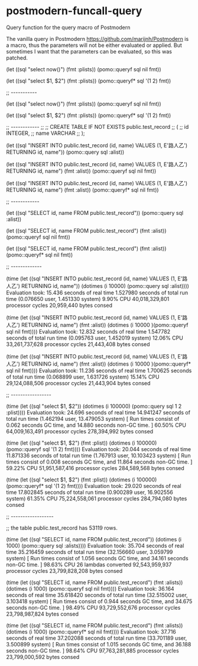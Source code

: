 # postmodern-funcall-query
Query function for the query macro of Postmodern

The vanilla query in Postmodern <https://github.com/marijnh/Postmodern> is a macro, thus the parameters will not be either evaluated or applied.
But sometimes I want that the parameters can be evaluated, so this was patched.                                                 


(let ((sql "select now()")
             (fmt :plists))
   (pomo::queryf sql nil fmt))

(let ((sql "select $1, $2")
             (fmt :plists))
   (pomo::queryf* sql '(1 2) fmt))

;; -----------

(let ((sql "select now()")
             (fmt :plists))
   (pomo::queryf sql nil fmt))

(let ((sql "select $1, $2")
             (fmt :plists))
   (pomo::queryf* sql '(1 2) fmt))

;; ------------
;;
;; CREATE TABLE IF NOT EXISTS public.test_record
;; (
;;   id INTEGER,
;;   name VARCHAR
;; );

(let ((sql "INSERT INTO public.test_record (id, name)  VALUES (1, E'路人乙') RETURNING id, name"))
   (pomo::query sql :alist))

(let ((sql "INSERT INTO public.test_record (id, name)  VALUES (1, E'路人乙') RETURNING id, name")
      (fmt :alist))
   (pomo::queryf sql nil fmt))

(let ((sql "INSERT INTO public.test_record (id, name)  VALUES (1, E'路人乙') RETURNING id, name")
      (fmt :alist))
   (pomo::queryf* sql nil fmt))

;; ------------

(let ((sql "SELECT id, name FROM public.test_record"))
          (pomo::query sql :alist))

(let ((sql "SELECT id, name FROM public.test_record")
             (fmt :alist))
          (pomo::queryf sql nil fmt))

(let ((sql "SELECT id, name FROM public.test_record")
             (fmt :alist))
          (pomo::queryf* sql nil fmt))

;; -------------

(time (let ((sql "INSERT INTO public.test_record (id, name)  VALUES (1, E'路人乙') RETURNING id, name"))
               (dotimes (i 10000) (pomo::query sql :alist))))
Evaluation took:
  15.436 seconds of real time
  1.527980 seconds of total run time (0.076650 user, 1.451330 system)
  9.90% CPU
  40,018,329,801 processor cycles
  20,959,440 bytes consed

(time (let ((sql "INSERT INTO public.test_record (id, name)  VALUES (1, E'路人乙') RETURNING id, name")
                   (fmt :alist))
               (dotimes (i 10000 )(pomo::queryf sql nil fmt))))
Evaluation took:
  12.832 seconds of real time
  1.547782 seconds of total run time (0.095763 user, 1.452019 system)
  12.06% CPU
  33,261,737,628 processor cycles
  21,443,408 bytes consed

(time (let ((sql "INSERT INTO public.test_record (id, name)  VALUES (1, E'路人乙') RETURNING id, name")
                   (fmt :alist))
               (dotimes (i 10000 )(pomo::queryf* sql nil fmt))))
Evaluation took:
  11.236 seconds of real time
  1.700625 seconds of total run time (0.068899 user, 1.631726 system)
  15.14% CPU
  29,124,088,506 processor cycles
  21,443,904 bytes consed

;; -----------------

(time (let ((sql "select $1, $2"))
               (dotimes (i 100000) (pomo::query sql 1 2 :plist))))
Evaluation took:
  24.696 seconds of real time
  14.941247 seconds of total run time (1.462194 user, 13.479053 system)
  [ Run times consist of 0.062 seconds GC time, and 14.880 seconds non-GC time. ]
  60.50% CPU
  64,009,163,491 processor cycles
  278,394,992 bytes consed

(time (let ((sql "select $1, $2")
                   (fmt :plist))
               (dotimes (i 100000) (pomo::queryf sql '(1 2) fmt))))
Evaluation took:
  20.044 seconds of real time
  11.871336 seconds of total run time (1.767913 user, 10.103423 system)
  [ Run times consist of 0.008 seconds GC time, and 11.864 seconds non-GC time. ]
  59.22% CPU
  51,951,587,416 processor cycles
  284,589,568 bytes consed

(time (let ((sql "select $1, $2")
                   (fmt :plist))
               (dotimes (i 100000) (pomo::queryf* sql '(1 2) fmt))))
Evaluation took:
  29.020 seconds of real time
  17.802845 seconds of total run time (0.900289 user, 16.902556 system)
  61.35% CPU
  75,224,558,061 processor cycles
  284,794,080 bytes consed

;; ------------------

;; the table public.test_record has 53119 rows.

(time (let ((sql "SELECT id, name FROM public.test_record"))
          (dotimes (i 1000) (pomo::query sql :alists))))
Evaluation took:
  35.704 seconds of real time
  35.216459 seconds of total run time (32.156660 user, 3.059799 system)
  [ Run times consist of 1.056 seconds GC time, and 34.161 seconds non-GC time. ]
  98.63% CPU
  26 lambdas converted
  92,543,959,937 processor cycles
  23,799,828,208 bytes consed

(time (let ((sql "SELECT id, name FROM public.test_record")
             (fmt :alists))
          (dotimes (i 1000) (pomo::queryf sql nil fmt))))
Evaluation took:
  36.164 seconds of real time
  35.618420 seconds of total run time (32.515002 user, 3.103418 system)
  [ Run times consist of 0.944 seconds GC time, and 34.675 seconds non-GC time. ]
  98.49% CPU
  93,729,552,676 processor cycles
  23,798,987,824 bytes consed

(time (let ((sql "SELECT id, name FROM public.test_record")
             (fmt :alists))
          (dotimes (i 1000) (pomo::queryf* sql nil fmt))))
Evaluation took:
  37.716 seconds of real time
  37.202088 seconds of total run time (33.701189 user, 3.500899 system)
  [ Run times consist of 1.015 seconds GC time, and 36.188 seconds non-GC time. ]
  98.64% CPU
  97,763,281,885 processor cycles
  23,799,000,592 bytes consed
